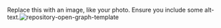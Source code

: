 Replace this with an image, like your photo. Ensure you include some alt-text.![repository-open-graph-template](https://user-images.githubusercontent.com/91941818/151570192-d9f23838-81ac-4b24-9dae-422ad34528fe.png)
